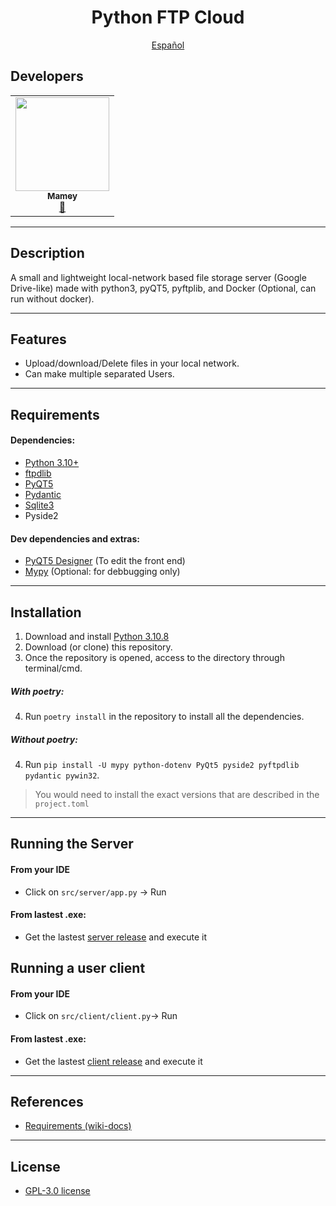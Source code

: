 <p align="center">
    <h1 align="center"/> Python FTP Cloud </h1>
</p>

<p align="center">
    <a href="/docs/readme_es.md"> Español </a>
</p>


## Developers
<table align="center">
<tbody>
<tr>
<td align="center"><a href="https://github.com/ImMamey" rel="nofollow"><img src="https://avatars.githubusercontent.com/u/32584037?v=4" width="150px;" alt="" style="max-width:100%;"><br><sub><b>Mamey</b></sub></a><br><a href="https://github.com/ImMamey/python-personal-cloud-ftp/commits?author=ImMamey" title="Commits"><g-emoji class="g-emoji" alias="book" fallback-src="https://github.githubassets.com/images/icons/emoji/unicode/1f4d6.png">📖</g-emoji></a></td>
</tr>
</tbody>
</table>

---


## Description
 A small and lightweight local-network based file storage server (Google Drive-like) made with python3, pyQT5, pyftplib, and Docker (Optional, can run without docker).


---
## Features
* Upload/download/Delete files in your local network.
* Can make multiple separated Users.

---


## Requirements
#### Dependencies:
* [Python 3.10+](https://www.python.org/downloads/)
* [ftpdlib](https://github.com/giampaolo/pyftpdlib)
* [PyQT5](https://pypi.org/project/PyQt5/)
* [Pydantic](https://docs.pydantic.dev/)
* [Sqlite3](https://docs.python.org/3/library/sqlite3.html)
* Pyside2
#### Dev dependencies and extras:
* [PyQT5 Designer](https://build-system.fman.io/qt-designer-download) (To edit the front end)
* [Mypy](http://mypy-lang.org/) (Optional: for debbugging only)
---
## Installation

1. Download and install [Python 3.10.8](https://www.python.org/downloads/)
2. Download (or clone) this repository.
3. Once the repository is opened, access to the directory through terminal/cmd.

##### With poetry:
4. Run `poetry install` in the repository to install all the dependencies.
##### Without poetry:
4. Run `pip install -U mypy python-dotenv PyQt5 pyside2 pyftpdlib pydantic pywin32`.
>    You would need to install the exact versions that are described in the `project.toml`
---

## Running the Server
#### From your IDE
* Click on `src/server/app.py` -> Run
#### From lastest .exe:
* Get the lastest [server release]() and execute it

## Running a user client
#### From your IDE
* Click on `src/client/client.py`-> Run
#### From lastest .exe:
* Get the lastest [client release]() and execute it
---


## References
* [Requirements (wiki-docs)]()


---
## License
* [GPL-3.0 license](https://github.com/ImMamey/python-personal-cloud-ftp/blob/master/LICENSE.md)

